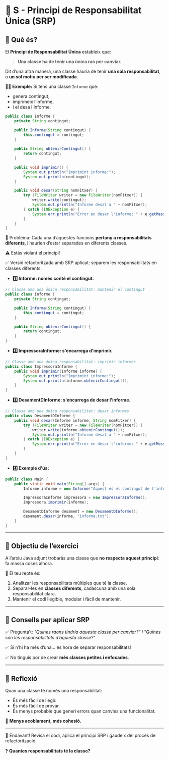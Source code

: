 # 🧱 S - Principi de Responsabilitat Única (SRP)

## 🧠 Què és?

El **Principi de Responsabilitat Única** estableix que:

> **Una classe ha de tenir una única raó per canviar.**

Dit d’una altra manera, una classe hauria de tenir **una sola responsabilitat**, o **un sol motiu per ser modificada**.

👩‍🏫 **Exemple:**
Si tens una classe `Informe` que:
- genera contingut,
- imprimeix l’informe,
- i el desa l'informe.

```java
public class Informe {
    private String contingut;

    public Informe(String contingut) {
        this.contingut = contingut;
    }
    
    public String obtenirContingut() {
        return contingut;
    }

    public void imprimir() {
        System.out.println("Imprimint informe:");
        System.out.println(contingut);
    }

    public void desar(String nomFitxer) {
        try (FileWriter writer = new FileWriter(nomFitxer)) {
            writer.write(contingut);
            System.out.println("Informe desat a " + nomFitxer);
        } catch (IOException e) {
            System.err.println("Error en desar l'informe: " + e.getMessage());
        }
    }
}
```
🔴 Problema: Cada una d’aquestes funcions **pertany a responsabilitats diferents**, i haurien d’estar separades en diferents classes.

⚠️ Estàs violant el principi! 

✅ Versió refactoritzada amb SRP aplicat: separem les responsabilitats en classes diferents:

- **1️⃣ Informe: només conté el contingut.**

```java
// Classe amb una única responsabilitat: mantenir el contingut
public class Informe {
    private String contingut;

    public Informe(String contingut) {
        this.contingut = contingut;
    }

    public String obtenirContingut() {
        return contingut;
    }
}
```

- **2️⃣ ImpressoraInforme: s'encarrega d'imprimir.**

```java
// Classe amb una única responsabilitat: imprimir informes
public class ImpressoraInforme {
    public void imprimir(Informe informe) {
        System.out.println("Imprimint informe:");
        System.out.println(informe.obtenirContingut());
    }
}
```
- **3️⃣ DesamentDInforme: s'encarrega de desar l'informe.**

```java
// Classe amb una única responsabilitat: desar informes
public class DesamentDInforme {
    public void desar(Informe informe, String nomFitxer) {
        try (FileWriter writer = new FileWriter(nomFitxer)) {
            writer.write(informe.obtenirContingut());
            System.out.println("Informe desat a " + nomFitxer);
        } catch (IOException e) {
            System.err.println("Error en desar l'informe: " + e.getMessage());
        }
    }
}
```
- **4️⃣ Exemple d'ús:**

```java
public class Main {
    public static void main(String[] args) {
        Informe informe = new Informe("Aquest és el contingut de l'informe.");

        ImpressoraInforme impressora = new ImpressoraInforme();
        impressora.imprimir(informe);

        DesamentDInforme desament = new DesamentDInforme();
        desament.desar(informe, "informe.txt");
    }
}
```
---

## 🎯 Objectiu de l’exercici

A l’arxiu Java adjunt trobaràs una classe que **no respecta aquest principi**: fa massa coses alhora.

🔧 El teu repte és:

1. Analitzar les responsabilitats múltiples que té la classe.
2. Separar-les en **classes diferents**, cadascuna amb una sola responsabilitat clara.
3. Mantenir el codi llegible, modular i fàcil de mantenir.

---

## 📌 Consells per aplicar SRP

✅ Pregunta’t: *"Quines raons tindria aquesta classe per canviar?" i "Quines són les responsabilitats d’aquesta classe?"*

✅ Si n’hi ha més d’una... és hora de separar responsabilitats!

✅ No tinguis por de crear **més classes petites i enfocades**.

---


## 💬 Reflexió

Quan una classe té només una responsabilitat:
- És més fàcil de llegir.
- És més fàcil de provar.
- És menys probable que generi errors quan canvies una funcionalitat.

🔁 **Menys acoblament, més cohesió.**

---

🚀 Endavant! Revisa el codi, aplica el principi SRP i gaudeix del procés de refactorització.

❓ **Quantes responsabilitats té la classe?**

